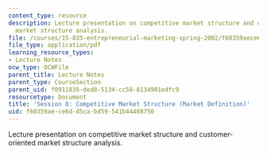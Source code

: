 ```yaml
---
content_type: resource
description: Lecture presentation on competitive market structure and customer-oriented
  market structure analysis.
file: /courses/15-835-entrepreneurial-marketing-spring-2002/f60359aece6dd5cabd59541b44408750_session8.pdf
file_type: application/pdf
learning_resource_types:
- Lecture Notes
ocw_type: OCWFile
parent_title: Lecture Notes
parent_type: CourseSection
parent_uid: f0911835-ded8-5134-cc58-8134901edfc9
resourcetype: Document
title: 'Session 8: Competitive Market Structure (Market Definition)'
uid: f60359ae-ce6d-d5ca-bd59-541b44408750
---
```

Lecture presentation on competitive market structure and customer-oriented market structure analysis.

